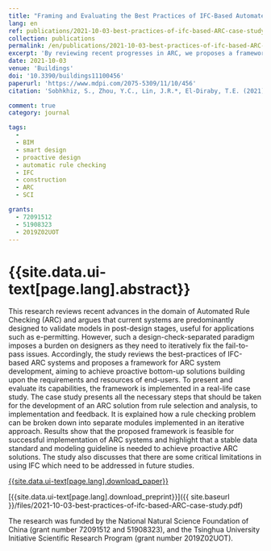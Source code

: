 ```yaml
---
title: "Framing and Evaluating the Best Practices of IFC-Based Automated Rule Checking: A Case Study"
lang: en
ref: publications/2021-10-03-best-practices-of-ifc-based-ARC-case-study
collection: publications
permalink: /en/publications/2021-10-03-best-practices-of-ifc-based-ARC-case-study
excerpt: 'By reviewing recent progresses in ARC, we proposes a framework for the development of ARC systems, aming to achieve proactive bottom-up solutions building upon the requirements and resources of end-users.'
date: 2021-10-03
venue: 'Buildings'
doi: '10.3390/buildings11100456'
paperurl: 'https://www.mdpi.com/2075-5309/11/10/456'
citation: 'Sobhkhiz, S., Zhou, Y.C., Lin, J.R.*, El-Diraby, T.E. (2021). Framing and Evaluating the Best Practices of IFC-Based Automated Rule Checking: A Case Study. <i>Buildings</i>, 11, 456. doi: 10.3390/buildings11100456'

comment: true
category: journal

tags: 
  - 
  - BIM
  - smart design
  - proactive design
  - automatic rule checking
  - IFC
  - construction
  - ARC
  - SCI

grants:
  - 72091512
  - 51908323
  - 2019Z02UOT
---
```



{{site.data.ui-text[page.lang].abstract}}
====

This research reviews recent advances in the domain of Automated Rule Checking (ARC) and argues that current systems are predominantly designed to validate models in post-design stages, useful for applications such as e-permitting. However, such a design-check-separated paradigm imposes a burden on designers as they need to iteratively fix the fail-to-pass issues. Accordingly, the study reviews the best-practices of IFC-based ARC systems and proposes a framework for ARC system development, aiming to achieve proactive bottom-up solutions building upon the requirements and resources of end-users. To present and evaluate its capabilities, the framework is implemented in a real-life case study. The case study presents all the necessary steps that should be taken for the development of an ARC solution from rule selection and analysis, to implementation and feedback. It is explained how a rule checking problem can be broken down into separate modules implemented in an iterative approach. Results show that the proposed framework is feasible for successful implementation of ARC systems and highlight that a stable data standard and modeling guideline is needed to achieve proactive ARC solutions. The study also discusses that there are some critical limitations in using IFC which need to be addressed in future studies.

[{{site.data.ui-text[page.lang].download_paper}}]({{page.paperurl}})

[{{site.data.ui-text[page.lang].download_preprint}}]({{ site.baseurl }}/files/2021-10-03-best-practices-of-ifc-based-ARC-case-study.pdf)

The research was funded by the National Natural Science Foundation of China (grant number 72091512 and 51908323), and the Tsinghua University Initiative Scientific Research Program (grant number 2019Z02UOT).


